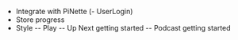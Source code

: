 * Integrate with PiNette
  (- UserLogin)
* Store progress
* Style
  -- Play
  -- Up Next getting started
  -- Podcast getting started

